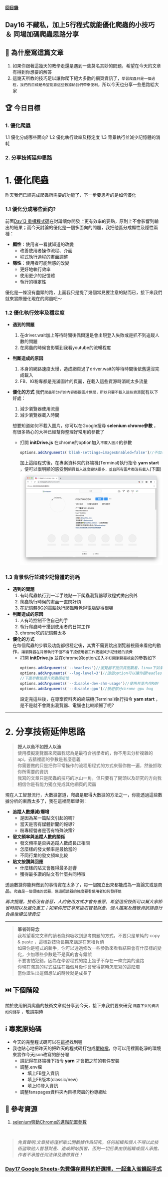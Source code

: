 #### [回目錄](../README.md)
## Day16 不藏私，加上5行程式就能優化爬蟲的小技巧 ＆ 同場加碼爬蟲思路分享

🤔 為什麼寫這篇文章
----
1. 如果你跟著這幾天的教學走還是遇到一些莫名其妙的問題，希望在今天的文章有得到你想要的解答
2. 這幾天所教的技巧足以讓你爬下絕大多數的網頁資訊了，`學習爬蟲只是一個過程，我們的目標是希望能靠這些數據給我們帶來便利`，所以今天也分享一些思路給大家

🏆 今日目標
----
### 1. 優化爬蟲
1.1 優化分成哪些面向?
1.2 優化執行效率及穩定度
1.3 背景執行並減少記憶體的消耗

### 2. 分享技術延伸思路

# 1. 優化爬蟲
昨天我們已經完成爬蟲所需要的功能了，下一步要思考的是如何優化
### 1.1 優化分成哪些面向?
前面[Day13 重構程式碼](../day13/README.md)在討論讓你開發上更有效率的要點，原則上不會影響到輸出的結果；而今天討論的優化是一個多面向的問題，我把他區分成顯性及隱性兩種：
* **顯性**：使用者一看就知道的改變
    * 改善使用者操作流程、介面
    * 程式執行過程的畫面調整
* **隱性**：使用者可能無感的改變
    * 更好地執行效率
    * 使用更少的記憶體  
    * 執行的穩定性

優化是一條沒有盡頭的路，上面我只是提了幾個常見要注意的點而已，接下來我們就來實際優化現在的爬蟲吧～  

### 1.2  優化執行效率及穩定度
* **遇到的問題**
    1. 在driver.wait加上等待時間後偶爾還是會出現登入失敗或是抓不到追蹤人數的問題
    2. 在爬蟲的時候會影響到我看youtube的流暢程度
* **判斷造成的原因**
    1. 本身的網路速度太慢，造成網頁過了driver.wait的等待時間後依舊還沒完成載入 
    2. FB、IG粉專都是充滿圖片的頁面，在載入這些資源時消耗太多流量
* **優化的方式**
    我們`爬蟲所分析的內容都跟圖片無關，所以只要不載入這些資源`就有以下好處：
    1. 減少瀏覽器使用流量
    2. 減少瀏覽器載入時間  

    想要知道如何不載入圖片，你可以在Google搜尋 **selenium chrome參數** ，有很多熱心的大神已經幫你整理好常用的參數了  
    * 打開 **initDrive.js** 在chrome的option加入`不載入圖片`的參數
        ```js
        options.addArguments('blink-settings=imagesEnabled=false')//不加載圖片提高效率
        ```
        加上這段程式後，在專案資料夾的終端機(Terminal)執行指令 **yarn start** ，便可以很明顯的感受到`網頁載入速度變快很多，並且所有圖片都沒有載入`(下圖)  
        ![image](./article_img/no_img.png)  

### 1.3 背景執行並減少記憶體的消耗
* **遇到的問題**
    1. 有時爬蟲執行到一半手賤點一下爬蟲瀏覽器導致程式拋出例外
    2. 爬蟲執行時候的畫面一直閃好煩
    3. 在記憶體8G的電腦執行爬蟲時覺得電腦變得很頓
* **判斷造成的原因**
    1. 人有時控制不住自己的手
    2. 執行爬蟲時干擾到使用者的日常工作    
    3. chrome吃的記憶體太多
* **優化的方式**  
    在每個爬蟲的步驟及功能都很穩定後，其實不需要跳出瀏覽器視窗來看他的動作，`讓瀏覽器在背景執行不但不會干擾使用者工作更能減少記憶體的浪費`
    * 打開 **initDrive.js** 並在chrome的option加入`不打開瀏覽器視窗`的參數如下
        ```js
        options.addArguments('--headless')//瀏覽器不提供頁面觀看，linux下如果系統是純文字介面不加這條會啓動失敗
        options.addArguments('--log-level=3')//這個option可以讓你跟headless時網頁端的console.log說掰掰
        //下面參數能提升爬蟲穩定性    
        options.addArguments('--disable-dev-shm-usage')//使用共享內存RAM
        options.addArguments('--disable-gpu')//規避部分chrome gpu bug
        ```
        設定完這些後，在專案資料夾的終端機(Terminal)執行指令 **yarn start** ，是不是就不會跳出瀏覽器、電腦也比較順暢了呢?     

----

# 2. 分享技術延伸思路
>**授人以魚不如授人以漁**  
使用模擬瀏覽器來爬蟲我認為是最符合初學者的，你不用去分析複雜的api，去猜裡面的參數是甚麼意義  
你需要做的只是把你平常操作的流程用程式的方式來替你做一遍，然後抓取你所需要的資訊  
我寫的文章只是爬蟲的技巧的冰山一角，但只要有了開頭以及研究的方向我相信你是有能力獨立完成其他網頁的爬蟲  

現在人工智慧流行，大數據當道，爬蟲是取得大數據的方法之一，你能透過這些數據分析的東西太多了，我在這裡簡單舉例：
* **追蹤人數爆減/爆增**
    * 是因為某一篇貼文引起的嗎?
    * 當天是否有媒體新聞的報導?
    * 粉專經營者是否有特殊決策?
* **發文頻率與追蹤人數的關係**
    * 發文頻率是否與追蹤人數成長正相關
    * 怎麼樣的發文頻率是最恰當的
    * 不同行業的發文頻率比較
* **貼文按讚與回應**
    * 什麼樣的貼文會獲得最多迴響
    * 獲得最多讚的貼文有什麼共同特徵  

透過數據你能夠做到的事情實在太多了，每一個獨立出來都能成為一篇論文或是商品，`爬蟲是一個很強的武器，但這把武器的強度要看使用者如何發揮他`  

*再次提醒，技術沒有善惡，人的使用方式才會有善惡，希望這份技術可以幫大家節省時間以及避免重工；如果你把它拿來盜取智慧財產、個人檔案及機敏資訊請自行負擔後續法律責任*

----

>**筆者碎碎念**  
我希望看完文章的讀者能夠吸收到思考問題的方式，不要只是單純的 copy & paste ，這樣對技術長期來講是在累積負債  
如果你是程式的新手，你可以透過修改一些參數來看看結果會有什麼樣的變化，少加哪些參數是不是真的會有錯誤  
不要害怕犯錯，因為在學習程式的路上幾乎不存在一條完美的道路  
你現在滿意的程式往往在幾個月後你會覺得當時怎麼寫的這麼爛  
當你誕生出這個想法的時候就是成長了  

⏭️ 下個階段
----
關於使用網頁爬蟲的技術文章就分享到今天，接下來我們要來研究 `爬蟲下來的資訊如何儲存` ，敬請期待

ℹ️ 專案原始碼
----
* 今天的完整程式碼可以在[這裡](https://github.com/dean9703111/ithelp_30days/tree/master/day16)找到喔
* 我也貼心地把昨天的把昨天的程式碼打包成[壓縮檔](https://github.com/dean9703111/ithelp_30days/raw/master/sampleCode/day15_sample_code.zip)，你可以用裡面乾淨的環境來實作今天json改寫的部分喔
    * 請記得在終端機下指令 **yarn** 才會把之前的套件安裝
    * 調整.env檔
        * 填上FB登入資訊
        * 填上FB版本(classic/new)
        * 填上IG登入資訊
    * 調整fanspages資料夾內目標爬蟲的粉專網址

📖 參考資源
----
1. [selenium啓動Chrome的進階配置參數](https://stackoverflow.max-everyday.com/2019/12/selenium-chrome-options/)
<br>

>*免責聲明:文章技術僅抓取公開數據作爲研究，任何組織和個人不得以此技術盜取他人智慧財產、造成網站損害，否則一切后果由該組織或個人承擔。作者不承擔任何法律及連帶責任！*
### [Day17 Google Sheets-免費儲存資料的好選擇，一起進入省錢起手式](/day17/README.md)